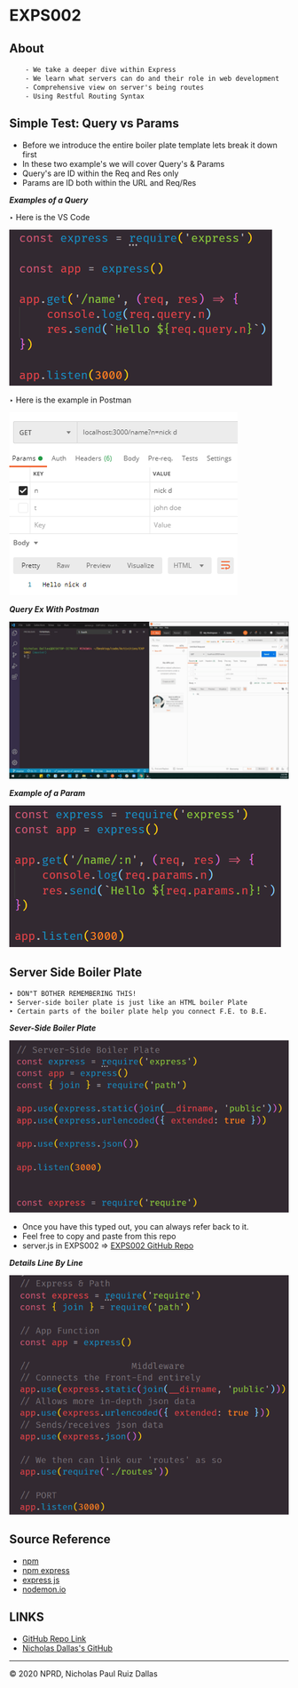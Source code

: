 # EXPS002

## About

```
    - We take a deeper dive within Express 
    - We learn what servers can do and their role in web development
    - Comprehensive view on server's being routes
    - Using Restful Routing Syntax
```
## Simple Test: Query vs Params

- Before we introduce the entire boiler plate template lets break it down first
- In these two example's we will cover Query's & Params
- Query's are ID within the Req and Res only
- Params are ID both within the URL and Req/Res

***Examples of a Query***

 ‣ Here is the VS Code

![browserNamePt1](./photo/browserNamePt1.png)

 ‣ Here is the example in Postman

![browserNamePt2](./photo/browserNamePt2.png)

***Query Ex With Postman***

![queryRequest](./Videos/queryRequest.gif)


***Example of a Param***

![params](./photo/params.png)


## Server Side Boiler Plate

    ‣ DON"T BOTHER REMEMBERING THIS! 
    ‣ Server-side boiler plate is just like an HTML boiler Plate
    ‣ Certain parts of the boiler plate help you connect F.E. to B.E.

***Sever-Side Boiler Plate***

![serverBoilerPlate](./photo/serverBoilerPlate.png)

- Once you have this typed out, you can always refer back to it.
- Feel free to copy and paste from this repo
- server.js in EXPS002 => [EXPS002 GitHub Repo](https://github.com/nicholasd-uci/EXPS002/blob/master/server.js)

***Details Line By Line***

![boilerPlateDetails](./photo/boilerPlateDetails.png)


## Source Reference 

- [npm](https://www.npmjs.com/)
- [npm express](https://www.npmjs.com/package/express)
- [express js](https://expressjs.com/)
- [nodemon.io](https://nodemon.io/)

## LINKS

- [GitHub Repo Link](https://github.com/nicholasd-uci/EXPS002)
- [Nicholas Dallas's GitHub](https://github.com/nicholasd-uci)

- - -
© 2020 NPRD, Nicholas Paul Ruiz Dallas